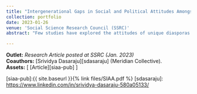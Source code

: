 ```yaml
---
title: "Intergenerational Gaps in Social and Political Attitudes Amongst Asian Americans"
collection: portfolio
date: 2023-01-26
venue: 'Social Science Research Council (SSRC)'
abstract: "Few studies have explored the attitudes of unique diasporas in the Asian American community. We administered a survey of South Asian Indian American college students and their parents across the United States, through which we consider three questions. First, do the political and social preferences of Indian Americans vary by generation? Second, if intergenerational differences emerge, where are they pronounced? Third, in what ways do the beliefs of Indian Americans differ from other Americans? We leverage a parent-child matched-pairs sample to examine attitudes on issues both in the United States and India. We find that Indian Americans display stark generational differences across political, social, and policy preferences. We present evidence that the formation of these beliefs might be linked to information sourcing, political participation, and peer socialization. We also derive comparisons between our sample and comparable representative surveys. These results offer a novel contribution to the literature on intergenerational differences."

---
```


**Outlet:** _Research Article posted at SSRC (Jan. 2023)_
<br>
**Coauthors:** [Srividya Dasaraju][sdasaraju] (Meridian Collective).
<br>
**Assets:** [ [Article][siaa-pub] ]

[siaa-pub]:{{ site.baseurl }}{% link files/SIAA.pdf %}
[sdasaraju]: https://www.linkedin.com/in/srividya-dasaraju-580a05133/

